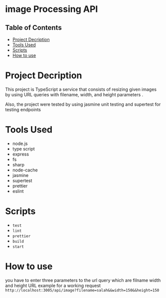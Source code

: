 # image Processing API

## Table of Contents

- [Project Decription](#ProjectDecription)
- [Tools Used](#ToolsUsed)
- [Scripts](#Scripts)
- [How to use](#Howtouse)

# Project Decription

This project is TypeScript a service that consists of resizing given images by using  URL queries with filename, width,  and height  parameters .

Also, the project were tested by using jasmine unit testing and supertest for testing endpoints

# Tools Used

- node.js
- type script
- express
- fs
- sharp
- node-cache
- jasmine
- supertest
- prettier
- eslint

# Scripts

- `test`
- `lint`
- `prettier`
- `build`
- `start`

# How to use

you have to enter three parameters to the url query which are filname width and height
URL example for a working request ` http://localhost:3005/api/image?filename=salah&&width=150&&height=150`
